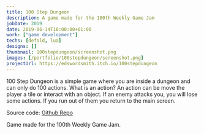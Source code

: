 ```yaml
---
title: 100 Step Dungeon
description: A game made for the 100th Weekly Game Jam
jobDate: 2019
date: 2019-06-14T18:00:00+01:00
work: ["game development"]
techs: [defold, lua]
designs: []
thumbnail: 100stepdungeon/screenshot.png
images: [/portfolio/100stepdungeon/screenshot.png]
projectUrl: https://edswordsmith.itch.io/100stepdungeon
---
```


100 Step Dungeon is a simple game where you are inside a dungeon and can only do 100 actions. What is an action? An action can be move the player a tile or interact with an object. If an enemy attacks you, you will lose some actions. If you run out of them you return to the main screen.

Source code: [Github Repo](https://github.com/EdSwordsmith/100StepDungeon)

Game made for the 100th Weekly Game Jam.